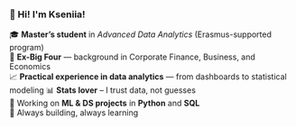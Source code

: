 ### 👋 Hi! I'm Kseniia!

🎓 **Master’s student** in *Advanced Data Analytics* (Erasmus-supported program)  
💼 **Ex-Big Four** — background in Corporate Finance, Business, and Economics  
📈 **Practical experience in data analytics** — from dashboards to statistical modeling 
📊 **Stats lover** – I trust data, not guesses  
🧠 Working on **ML & DS projects** in **Python** and **SQL**  
🚀 Always building, always learning
